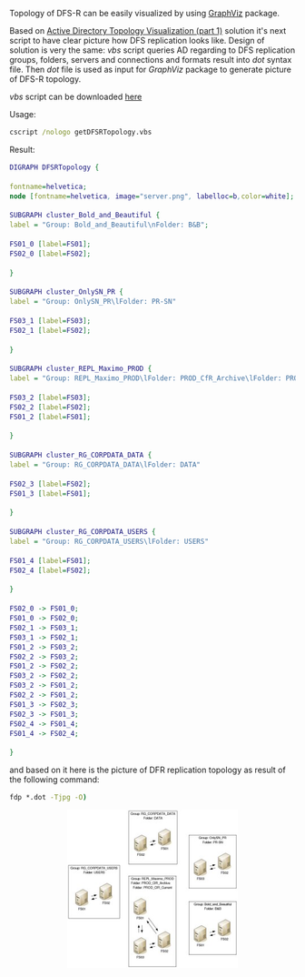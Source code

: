 Topology of DFS-R can be easily visualized by using [GraphViz](http://graphviz.org) package.

Based on [Active Directory Topology Visualization (part 1)]() solution it's next script to have clear picture how DFS replication looks like. Design of solution is very the same: _vbs_ script queries AD regarding to DFS replication groups, folders, servers and connections and formats result into _dot_ syntax file. Then _dot_ file is used as input for _GraphViz_ package to generate picture of DFS-R topology.

_vbs_ script can be downloaded [here]()

Usage:

```cmd
cscript /nologo getDFSRTopology.vbs
```

Result:

```dot
DIGRAPH DFSRTopology {

fontname=helvetica;
node [fontname=helvetica, image="server.png", labelloc=b,color=white];

SUBGRAPH cluster_Bold_and_Beautiful {
label = "Group: Bold_and_Beautiful\nFolder: B&B";

FS01_0 [label=FS01];
FS02_0 [label=FS02];

}

SUBGRAPH cluster_OnlySN_PR {
label = "Group: OnlySN_PR\lFolder: PR-SN"

FS03_1 [label=FS03];
FS02_1 [label=FS02];

}

SUBGRAPH cluster_REPL_Maximo_PROD {
label = "Group: REPL_Maximo_PROD\lFolder: PROD_CfR_Archive\lFolder: PROD_CfR_Current"

FS03_2 [label=FS03];
FS02_2 [label=FS02];
FS01_2 [label=FS01];

}

SUBGRAPH cluster_RG_CORPDATA_DATA {
label = "Group: RG_CORPDATA_DATA\lFolder: DATA"

FS02_3 [label=FS02];
FS01_3 [label=FS01];

}

SUBGRAPH cluster_RG_CORPDATA_USERS {
label = "Group: RG_CORPDATA_USERS\lFolder: USERS"

FS01_4 [label=FS01];
FS02_4 [label=FS02];

}

FS02_0 -> FS01_0;
FS01_0 -> FS02_0;
FS02_1 -> FS03_1;
FS03_1 -> FS02_1;
FS01_2 -> FS03_2;
FS02_2 -> FS03_2;
FS01_2 -> FS02_2;
FS03_2 -> FS02_2;
FS03_2 -> FS01_2;
FS02_2 -> FS01_2;
FS01_3 -> FS02_3;
FS02_3 -> FS01_3;
FS02_4 -> FS01_4;
FS01_4 -> FS02_4;

}
```

and based on it here is the picture of DFR replication topology as result of the following command:
```cmd
fdp *.dot -Tjpg -O)
```

<p align="center">
   <img src="/pics/fdp4-300x278.jpg"/>
</p>


